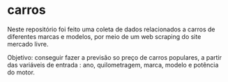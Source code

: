 # carros

Neste repositório foi feito uma coleta de dados relacionados a carros de diferentes marcas e modelos, por meio de um web scraping do site  mercado livre.

Objetivo: conseguir fazer a previsão so preço de carros populares, a partir das variáveis de entrada : ano, quilometragem, marca, modelo e potência do motor.

